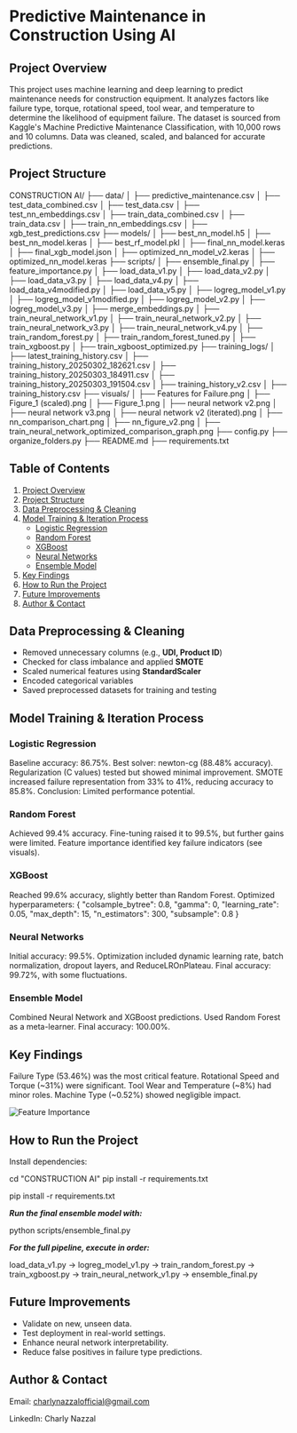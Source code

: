 # Predictive Maintenance in Construction Using AI

## Project Overview

This project uses machine learning and deep learning to predict maintenance needs for construction equipment. It analyzes factors like failure type, torque, rotational speed, tool wear, and temperature to determine the likelihood of equipment failure. The dataset is sourced from Kaggle's Machine Predictive Maintenance Classification, with 10,000 rows and 10 columns. Data was cleaned, scaled, and balanced for accurate predictions.

## Project Structure
CONSTRUCTION AI/
├── data/
│   ├── predictive_maintenance.csv
│   ├── test_data_combined.csv
│   ├── test_data.csv
│   ├── test_nn_embeddings.csv
│   ├── train_data_combined.csv
│   ├── train_data.csv
│   ├── train_nn_embeddings.csv
│   ├── xgb_test_predictions.csv
├── models/
│   ├── best_nn_model.h5
│   ├── best_nn_model.keras
│   ├── best_rf_model.pkl
│   ├── final_nn_model.keras
│   ├── final_xgb_model.json
│   ├── optimized_nn_model_v2.keras
│   ├── optimized_nn_model.keras
├── scripts/
│   ├── ensemble_final.py
│   ├── feature_importance.py
│   ├── load_data_v1.py
│   ├── load_data_v2.py
│   ├── load_data_v3.py
│   ├── load_data_v4.py
│   ├── load_data_v4modified.py
│   ├── load_data_v5.py
│   ├── logreg_model_v1.py
│   ├── logreg_model_v1modified.py
│   ├── logreg_model_v2.py
│   ├── logreg_model_v3.py
│   ├── merge_embeddings.py
│   ├── train_neural_network_v1.py
│   ├── train_neural_network_v2.py
│   ├── train_neural_network_v3.py
│   ├── train_neural_network_v4.py
│   ├── train_random_forest.py
│   ├── train_random_forest_tuned.py
│   ├── train_xgboost.py
│   ├── train_xgboost_optimized.py
├── training_logs/
│   ├── latest_training_history.csv
│   ├── training_history_20250302_182621.csv
│   ├── training_history_20250303_184911.csv
│   ├── training_history_20250303_191504.csv
│   ├── training_history_v2.csv
│   ├── training_history.csv
├── visuals/
│   ├── Features for Failure.png
│   ├── Figure_1 (scaled).png
│   ├── Figure_1.png
│   ├── neural network v2.png
│   ├── neural network v3.png
│   ├── neural network v2 (iterated).png
│   ├── nn_comparison_chart.png
│   ├── nn_figure_v2.png
│   ├── train_neural_network_optimized_comparison_graph.png
├── config.py
├── organize_folders.py
├── README.md
├── requirements.txt

## Table of Contents


1. [Project Overview](#project-overview)
2. [Project Structure](#project-structure)
3. [Data Preprocessing & Cleaning](#data-preprocessing--cleaning)
4. [Model Training & Iteration Process](#model-training--iteration-process)
   - [Logistic Regression](#logistic-regression)
   - [Random Forest](#random-forest)
   - [XGBoost](#xgboost)
   - [Neural Networks](#neural-networks)
   - [Ensemble Model](#ensemble-model)
5. [Key Findings](#key-findings)
6. [How to Run the Project](#how-to-run-the-project)
7. [Future Improvements](#future-improvements)
8. [Author & Contact](#author--contact)

## Data Preprocessing & Cleaning

- Removed unnecessary columns (e.g., **UDI, Product ID**)
- Checked for class imbalance and applied **SMOTE**
- Scaled numerical features using **StandardScaler**
- Encoded categorical variables
- Saved preprocessed datasets for training and testing

## Model Training & Iteration Process
### Logistic Regression
Baseline accuracy: 86.75%.
Best solver: newton-cg (88.48% accuracy).
Regularization (C values) tested but showed minimal improvement.
SMOTE increased failure representation from 33% to 41%, reducing accuracy to 85.8%.
Conclusion: Limited performance potential.

### Random Forest
Achieved 99.4% accuracy.
Fine-tuning raised it to 99.5%, but further gains were limited.
Feature importance identified key failure indicators (see visuals).

### XGBoost
Reached 99.6% accuracy, slightly better than Random Forest.
Optimized hyperparameters:
{
    "colsample_bytree": 0.8,
    "gamma": 0,
    "learning_rate": 0.05,
    "max_depth": 15,
    "n_estimators": 300,
    "subsample": 0.8
}

### Neural Networks
Initial accuracy: 99.5%.
Optimization included dynamic learning rate, batch normalization, dropout layers, and ReduceLROnPlateau.
Final accuracy: 99.72%, with some fluctuations.

### Ensemble Model
Combined Neural Network and XGBoost predictions.
Used Random Forest as a meta-learner.
Final accuracy: 100.00%.

## Key Findings
Failure Type (53.46%) was the most critical feature.
Rotational Speed and Torque (~31%) were significant.
Tool Wear and Temperature (~8%) had minor roles.
Machine Type (~0.52%) showed negligible impact.

![Feature Importance](visuals/Features-for-Failure.png)


## How to Run the Project
Install dependencies:

cd "CONSTRUCTION AI"
pip install -r requirements.txt

pip install -r requirements.txt

***Run the final ensemble model with:***

python scripts/ensemble_final.py

***For the full pipeline, execute in order:***

load_data_v1.py → logreg_model_v1.py → train_random_forest.py → 
train_xgboost.py → train_neural_network_v1.py → ensemble_final.py
 
## Future Improvements
- Validate on new, unseen data.
- Test deployment in real-world settings.
- Enhance neural network interpretability.
- Reduce false positives in failure type predictions.

## Author & Contact
Email: charlynazzalofficial@gmail.com

LinkedIn: Charly Nazzal
